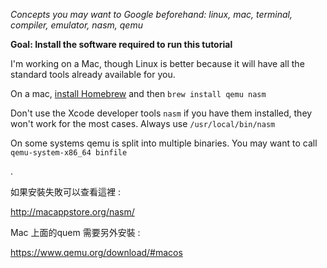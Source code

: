 *Concepts you may want to Google beforehand: linux, mac, terminal, compiler, emulator, nasm, qemu*

**Goal: Install the software required to run this tutorial**

I'm working on a Mac, though Linux is better because it will have all the standard tools already
available for you.

On a mac, [install Homebrew](http://brew.sh) and then `brew install qemu nasm`

Don't use the Xcode developer tools `nasm` if you have them installed, they won't work for the most cases. Always use `/usr/local/bin/nasm`

On some systems qemu is split into multiple binaries. You may want
to call `qemu-system-x86_64 binfile`

.

如果安裝失敗可以查看這裡 :

http://macappstore.org/nasm/

Mac 上面的quem 需要另外安裝 : 

https://www.qemu.org/download/#macos
